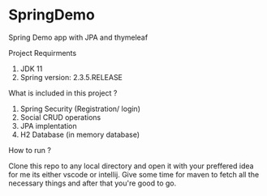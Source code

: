 # SpringDemo
Spring Demo app with JPA and thymeleaf

Project Requirments 
  1. JDK 11
  2. Spring version: 2.3.5.RELEASE
  
What is included in this project ?
  1. Spring Security (Registration/ login)
  2. Social CRUD operations
  3. JPA implentation
  4. H2 Database (in memory database)

How to run ? 

 Clone this repo to any local directory and open it with your preffered idea for me its either vscode or intellij. Give some time for maven to fetch all the necessary things
 and after that you're good to go.

